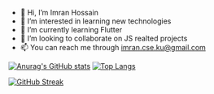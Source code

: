 - 👋 Hi, I’m Imran Hossain
- 👀 I’m interested in learning new technologies
- 🌱 I’m currently learning Flutter
- 💞️ I’m looking to collaborate on JS realted projects
- 📫 You can reach me through imran.cse.ku@gmail.com

<!---
Imran-cse/Imran-cse is a ✨ special ✨ repository because its `README.md` (this file) appears on your GitHub profile.
You can click the Preview link to take a look at your changes.
--->

[![Anurag's GitHub stats](https://github-readme-stats.vercel.app/api?username=Imran-cse&show_icons=true&theme=dark)]() [![Top Langs](https://github-readme-stats.vercel.app/api/top-langs/?username=Imran-cse&langs_count=8&theme=dark&layout=compact)]()


[![GitHub Streak](https://github-readme-streak-stats.herokuapp.com/?user=Imran-cse&show_icons=true&theme=dark)](https://git.io/streak-stats)

